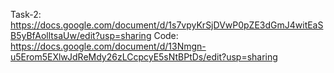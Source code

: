 Task-2: https://docs.google.com/document/d/1s7vpyKrSjDVwP0pZE3dGmJ4witEaSB5yBfAolltsaUw/edit?usp=sharing
Code: https://docs.google.com/document/d/13Nmgn-u5Erom5EXlwJdReMdy26zLCcpcyE5sNtBPtDs/edit?usp=sharing
